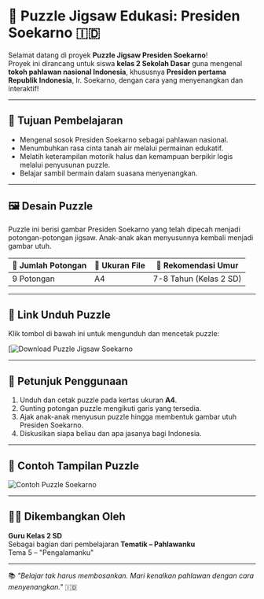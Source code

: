 # 🧩 Puzzle Jigsaw Edukasi: Presiden Soekarno 🇮🇩

Selamat datang di proyek **Puzzle Jigsaw Presiden Soekarno**!  
Proyek ini dirancang untuk siswa **kelas 2 Sekolah Dasar** guna mengenal **tokoh pahlawan nasional Indonesia**, khususnya **Presiden pertama Republik Indonesia**, Ir. Soekarno, dengan cara yang menyenangkan dan interaktif!

---

## 🎯 Tujuan Pembelajaran

- Mengenal sosok Presiden Soekarno sebagai pahlawan nasional.
- Menumbuhkan rasa cinta tanah air melalui permainan edukatif.
- Melatih keterampilan motorik halus dan kemampuan berpikir logis melalui penyusunan puzzle.
- Belajar sambil bermain dalam suasana menyenangkan.

---

## 🖼️ Desain Puzzle

Puzzle ini berisi gambar Presiden Soekarno yang telah dipecah menjadi potongan-potongan jigsaw. Anak-anak akan menyusunnya kembali menjadi gambar utuh.

| 🔢 Jumlah Potongan | 📁 Ukuran File | 🧒 Rekomendasi Umur |
|-------------------|----------------|----------------------|
| 9 Potongan        | A4             | 7-8 Tahun (Kelas 2 SD) |

---

## 🔗 Link Unduh Puzzle

Klik tombol di bawah ini untuk mengunduh dan mencetak puzzle:

[![Download Puzzle Jigsaw Soekarno](https://puzzel.org/id/jigsaw/play?p=-OOQop_x0v_AVWKyvNDL)

---

## 📝 Petunjuk Penggunaan

1. Unduh dan cetak puzzle pada kertas ukuran **A4**.
2. Gunting potongan puzzle mengikuti garis yang tersedia.
3. Ajak anak-anak menyusun puzzle hingga membentuk gambar utuh Presiden Soekarno.
4. Diskusikan siapa beliau dan apa jasanya bagi Indonesia.

---

## 📸 Contoh Tampilan Puzzle

![Contoh Puzzle Soekarno](https://sl.bing.net/hCPzo0NYgNw)

---

## 👨‍🏫 Dikembangkan Oleh

**Guru Kelas 2 SD**  
Sebagai bagian dari pembelajaran **Tematik – Pahlawanku**  
Tema 5 – "Pengalamanku"

---

📚 _"Belajar tak harus membosankan. Mari kenalkan pahlawan dengan cara menyenangkan."_ 🇮🇩
